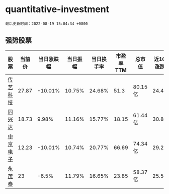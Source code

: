 # quantitative-investment

`最后更新时间：2022-08-19 15:04:34 +0800`

## 强势股票

|股票|当前价|当日涨跌幅|当日振幅|当日换手率|市盈率TTM|总市值|近10日涨跌幅|
|----|----|----|----|----|----|----|----|
|[传艺科技](https://xueqiu.com/S/SZ002866)|27.87|-10.01%|10.75%|24.68%|51.3|80.15亿|24.42%|
|[同兴达](https://xueqiu.com/S/SZ002845)|18.73|9.98%|11.16%|15.77%|18.15|61.44亿|30.8%|
|[中京电子](https://xueqiu.com/S/SZ002579)|12.23|-10.01%|10.74%|20.77%|66.69|74.34亿|29.28%|
|[永茂泰](https://xueqiu.com/S/SH605208)|23|-6.5%|11.79%|16.65%|23.85|58.37亿|25.55%|
